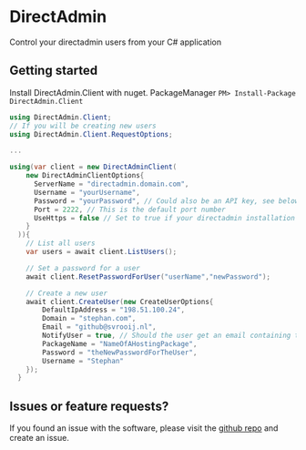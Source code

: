 # DirectAdmin
Control your directadmin users from your C# application

## Getting started

Install DirectAdmin.Client with nuget. PackageManager `PM> Install-Package DirectAdmin.Client`

```C#
using DirectAdmin.Client;
// If you will be creating new users
using DirectAdmin.Client.RequestOptions;

...

using(var client = new DirectAdminClient(
    new DirectAdminClientOptions{
      ServerName = "directadmin.domain.com",
      Username = "yourUsername",
      Password = "yourPassword", // Could also be an API key, see below
      Port = 2222, // This is the default port number
      UseHttps = false // Set to true if your directadmin installation is protected with an SSL certificate/
    }
  )){
    // List all users
    var users = await client.ListUsers();

    // Set a password for a user
    await client.ResetPasswordForUser("userName","newPassword");

    // Create a new user
    await client.CreateUser(new CreateUserOptions{
        DefaultIpAddress = "198.51.100.24",
        Domain = "stephan.com",
        Email = "github@svrooij.nl",
        NotifyUser = true, // Should the user get an email containing the hosting information?
        PackageName = "NameOfAHostingPackage",
        Password = "theNewPasswordForTheUser",
        Username = "Stephan"
    });
  }
```

## Issues or feature requests?
If you found an issue with the software, please visit the [github repo](https://github.com/svrooij/DirectAdmin) and create an issue.
